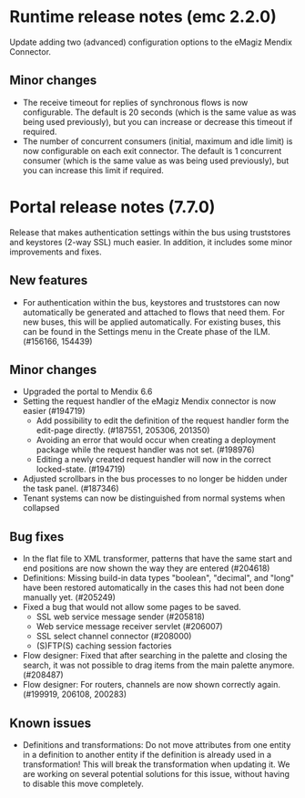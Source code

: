 # Runtime release notes (emc 2.2.0)
Update adding two (advanced) configuration options to the eMagiz Mendix Connector.
## Minor changes
- The receive timeout for replies of synchronous flows is now configurable. The default is 20 seconds (which is the same value as was being used previously), but you can increase or decrease this timeout if required.
- The number of concurrent consumers (initial, maximum and idle limit) is now configurable on each exit connector. The default is 1 concurrent consumer (which is the same value as was being used previously), but you can increase this limit if required.

# Portal release notes (7.7.0)
Release that makes authentication settings within the bus using truststores and keystores (2-way SSL) much easier. In addition, it includes some minor improvements and fixes.
## New features
- For authentication within the bus, keystores and truststores can now automatically be generated and attached to flows that need them. For new buses, this will be applied automatically. For existing buses, this can be found in the Settings menu in the Create phase of the ILM. (#156166, 154439)
## Minor changes
- Upgraded the portal to Mendix 6.6
- Setting the request handler of the eMagiz Mendix connector is now easier (#194719)
  - Add possibility to edit the definition of the request handler form the edit-page directly. (#187551, 205306, 201350)
  - Avoiding an error that would occur when creating a deployment package while the request handler was not set. (#198976)
  - Editing a newly created request handler will now in the correct locked-state. (#194719)
- Adjusted scrollbars in the bus processes to no longer be hidden under the task panel. (#187346)
- Tenant systems can now be distinguished from normal systems when collapsed
## Bug fixes
- In the flat file to XML transformer, patterns that have the same start and end positions are now shown the way they are entered (#204618)
- Definitions: Missing build-in data types "boolean", "decimal", and "long" have been restored automatically in the cases this had not been done manually yet. (#205249)
- Fixed a bug that would not allow some pages to be saved.
  - SSL web service message sender (#205818)
  - Web service message receiver servlet (#206007)
  - SSL select channel connector (#208000)
  - (S)FTP(S) caching session factories
- Flow designer: Fixed that after searching in the palette and closing the search, it was not possible to drag items from the main palette anymore. (#208487)
- Flow designer: For routers, channels are now shown correctly again. (#199919, 206108, 200283)
## Known issues
- Definitions and transformations: Do not move attributes from one entity in a definition to another entity if the definition is already used in a transformation! This will break the transformation when updating it. We are working on several potential solutions for this issue, without having to disable this move completely.
